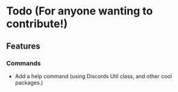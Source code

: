 # Todo (For anyone wanting to contribute!)

## Features

### Commands

-  Add a help command (using Discords Util class, and other cool packages.)
